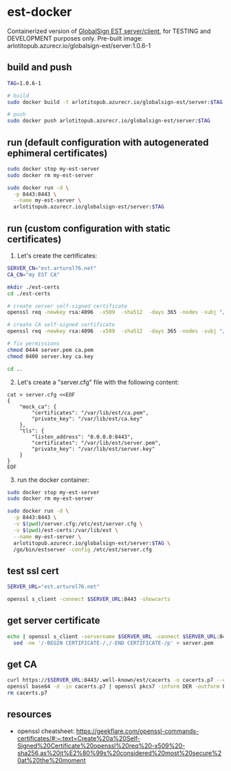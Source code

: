 # est-docker
Containerized version of [GlobalSign EST server/client](https://github.com/globalsign/est), for TESTING and DEVELOPMENT purposes only.
Pre-built image: arlotitopub.azurecr.io/globalsign-est/server:1.0.6-1

## build and push
```bash
TAG=1.0.6-1

# build
sudo docker build -t arlotitopub.azurecr.io/globalsign-est/server:$TAG ./server

# push
sudo docker push arlotitopub.azurecr.io/globalsign-est/server:$TAG
```

## run (default configuration with autogenerated ephimeral certificates)
```bash
sudo docker stop my-est-server
sudo docker rm my-est-server

sudo docker run -d \
  -p 8443:8443 \
  --name my-est-server \
  arlotitopub.azurecr.io/globalsign-est/server:$TAG
```

## run (custom configuration with static certificates)
1. Let's create the certificates:
```bash
SERVER_CN="est.arturol76.net"
CA_CN="my EST CA"

mkdir ./est-certs
cd ./est-certs

# create server self-signed certificate
openssl req -newkey rsa:4096  -x509  -sha512  -days 365 -nodes -subj "/CN=${SERVER_CN}" -out server.pem -keyout server.key

# create CA self-signed certificate
openssl req -newkey rsa:4096  -x509  -sha512  -days 365 -nodes -subj "/CN=${CA_CN}/C=US/ST=Somewhere/L=Here/O=MyOrg" -out ca.pem -keyout ca.key

# fix permissions
chmod 0444 server.pem ca.pem
chmod 0400 server.key ca.key

cd ..
```

2. Let's create a "server.cfg" file with the following content:
```
cat > server.cfg <<EOF
{
    "mock_ca": {
        "certificates": "/var/lib/est/ca.pem",
        "private_key": "/var/lib/est/ca.key"
    },
    "tls": {
        "listen_address": "0.0.0.0:8443",
        "certificates": "/var/lib/est/server.pem",
        "private_key": "/var/lib/est/server.key"
    }
}
EOF
```

3. run the docker container:
```bash
sudo docker stop my-est-server
sudo docker rm my-est-server

sudo docker run -d \
  -p 8443:8443 \
  -v $(pwd)/server.cfg:/etc/est/server.cfg \
  -v $(pwd)/est-certs:/var/lib/est \
  --name my-est-server \
  arlotitopub.azurecr.io/globalsign-est/server:$TAG \
  /go/bin/estserver -config /etc/est/server.cfg
```

## test ssl cert
```bash
SERVER_URL="est.arturol76.net"

openssl s_client -connect $SERVER_URL:8443 -showcerts
```

## get server certificate
```bash
echo | openssl s_client -servername $SERVER_URL -connect $SERVER_URL:8443 |\
  sed -ne '/-BEGIN CERTIFICATE-/,/-END CERTIFICATE-/p' > server.pem
```

## get CA
```bash
curl https://$SERVER_URL:8443/.well-known/est/cacerts -o cacerts.p7 --cacert ./server.pem
openssl base64 -d -in cacerts.p7 | openssl pkcs7 -inform DER -outform PEM -print_certs -out cacerts.pem
rm cacerts.p7
```

## resources
* openssl cheatsheet: https://geekflare.com/openssl-commands-certificates/#:~:text=Create%20a%20Self-Signed%20Certificate%20openssl%20req%20-x509%20-sha256,as%20it%E2%80%99s%20considered%20most%20secure%20at%20the%20moment